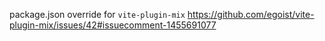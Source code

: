 package.json override for `vite-plugin-mix`
https://github.com/egoist/vite-plugin-mix/issues/42#issuecomment-1455691077